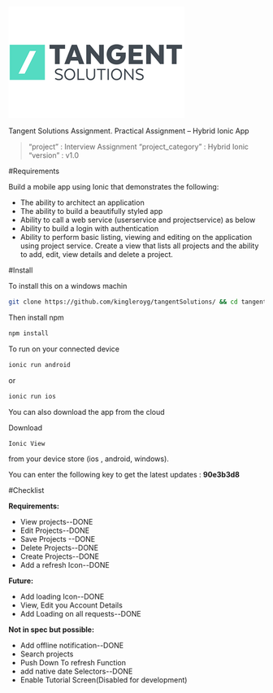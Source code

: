 ![Alt text](/resources/screenshots/nexus/1_logo.png?raw=true "Tangent Solutions Logo")

Tangent Solutions Assignment. Practical Assignment – Hybrid Ionic App

> “project” : Interview Assignment
> “project_category” : Hybrid Ionic
> “version” : v1.0

#Requirements

Build a mobile app using Ionic that demonstrates the following:
  - The ability to architect an application
  - The ability to build a beautifully styled app
  - Ability to call a web service (userservice and projectservice) as below
  - Ability to build a login with authentication
  - Ability to perform basic listing, viewing and editing on the application using project
service. Create a view that lists all projects and the ability to add, edit, view details and
delete a project.

#Install

To install this on a windows machin
```sh
git clone https://github.com/kingleroyg/tangentSolutions/ && cd tangentSolutions
```
Then install npm
```sh
npm install
```
To run on your connected device
```sh
ionic run android
```
or
```sh
ionic run ios
```
You can also download the app from the cloud

Download
```sh
Ionic View
```
from your device store (ios , android, windows).

You can enter the following key to get the latest updates : **90e3b3d8**

#Checklist

**Requirements:**
  - View projects--DONE
  - Edit Projects--DONE
  - Save Projects --DONE
  - Delete Projects--DONE
  - Create Projects--DONE
  - Add a refresh Icon--DONE

**Future:**
  - Add loading Icon--DONE
  - View, Edit you Account Details
  - Add Loading on all requests--DONE

**Not in spec but possible:**
  - Add offline notification--DONE
  - Search projects
  - Push Down To refresh Function
  - add native date Selectors--DONE
  - Enable Tutorial Screen(Disabled for development)